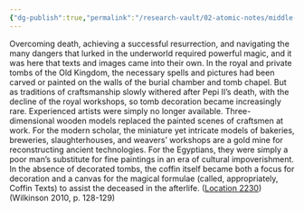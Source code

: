 ```yaml
---
{"dg-publish":true,"permalink":"/research-vault/02-atomic-notes/middle-kingdom-tombs-saw-an-increase-of-3-d-models-because-artistic-disciplines-dwindled-and-limited-tomb-painting/"}
---
```


Overcoming death, achieving a successful resurrection, and navigating the many dangers that lurked in the underworld required powerful magic, and it was here that texts and images came into their own. In the royal and private tombs of the Old Kingdom, the necessary spells and pictures had been carved or painted on the walls of the burial chamber and tomb chapel. But as traditions of craftsmanship slowly withered after Pepi II’s death, with the decline of the royal workshops, so tomb decoration became increasingly rare. Experienced artists were simply no longer available. Three-dimensional wooden models replaced the painted scenes of craftsmen at work. For the modern scholar, the miniature yet intricate models of bakeries, breweries, slaughterhouses, and weavers’ workshops are a gold mine for reconstructing ancient technologies. For the Egyptians, they were simply a poor man’s substitute for fine paintings in an era of cultural impoverishment. In the absence of decorated tombs, the coffin itself became both a focus for decoration and a canvas for the magical formulae (called, appropriately, Coffin Texts) to assist the deceased in the afterlife. ([Location 2230](https://readwise.io/to_kindle?action=open&asin=B004FGMZAI&location=2230))(Wilkinson 2010, p. 128-129)